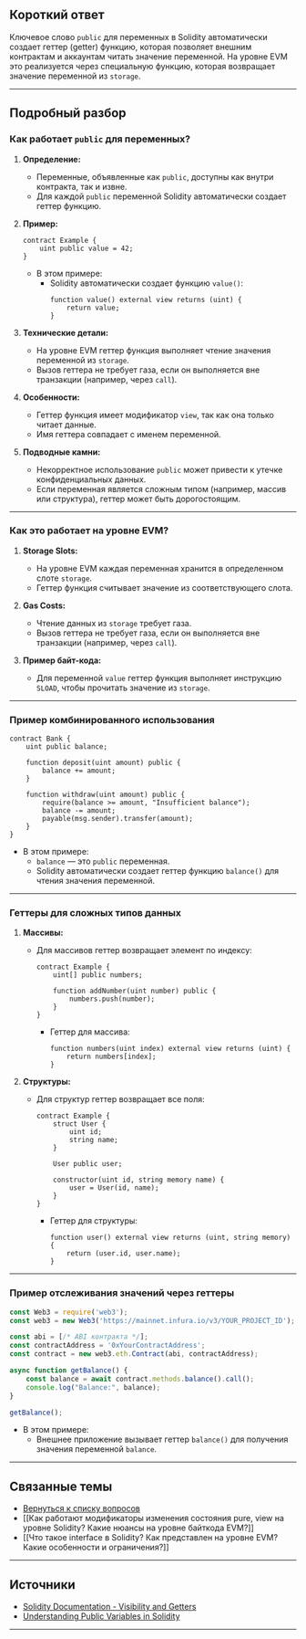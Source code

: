 
## Короткий ответ

Ключевое слово `public` для переменных в Solidity автоматически создает геттер (getter) функцию, которая позволяет внешним контрактам и аккаунтам читать значение переменной. На уровне EVM это реализуется через специальную функцию, которая возвращает значение переменной из `storage`.

---

## Подробный разбор

### **Как работает `public` для переменных?**
1. **Определение:**
   - Переменные, объявленные как `public`, доступны как внутри контракта, так и извне.
   - Для каждой `public` переменной Solidity автоматически создает геттер функцию.

2. **Пример:**
   ```solidity
   contract Example {
       uint public value = 42;
   }
   ```

   - В этом примере:
     - Solidity автоматически создает функцию `value()`:
       ```solidity
       function value() external view returns (uint) {
           return value;
       }
       ```

3. **Технические детали:**
   - На уровне EVM геттер функция выполняет чтение значения переменной из `storage`.
   - Вызов геттера не требует газа, если он выполняется вне транзакции (например, через `call`).

4. **Особенности:**
   - Геттер функция имеет модификатор `view`, так как она только читает данные.
   - Имя геттера совпадает с именем переменной.

5. **Подводные камни:**
   - Некорректное использование `public` может привести к утечке конфиденциальных данных.
   - Если переменная является сложным типом (например, массив или структура), геттер может быть дорогостоящим.

---

### **Как это работает на уровне EVM?**
1. **Storage Slots:**
   - На уровне EVM каждая переменная хранится в определенном слоте `storage`.
   - Геттер функция считывает значение из соответствующего слота.

2. **Gas Costs:**
   - Чтение данных из `storage` требует газа.
   - Вызов геттера не требует газа, если он выполняется вне транзакции (например, через `call`).

3. **Пример байт-кода:**
   - Для переменной `value` геттер функция выполняет инструкцию `SLOAD`, чтобы прочитать значение из `storage`.

---

### **Пример комбинированного использования**
```solidity
contract Bank {
    uint public balance;

    function deposit(uint amount) public {
        balance += amount;
    }

    function withdraw(uint amount) public {
        require(balance >= amount, "Insufficient balance");
        balance -= amount;
        payable(msg.sender).transfer(amount);
    }
}
```

- В этом примере:
  - `balance` — это `public` переменная.
  - Solidity автоматически создает геттер функцию `balance()` для чтения значения переменной.

---

### **Геттеры для сложных типов данных**
1. **Массивы:**
   - Для массивов геттер возвращает элемент по индексу:
     ```solidity
     contract Example {
         uint[] public numbers;

         function addNumber(uint number) public {
             numbers.push(number);
         }
     }
     ```

     - Геттер для массива:
       ```solidity
       function numbers(uint index) external view returns (uint) {
           return numbers[index];
       }
       ```

2. **Структуры:**
   - Для структур геттер возвращает все поля:
     ```solidity
     contract Example {
         struct User {
             uint id;
             string name;
         }

         User public user;

         constructor(uint id, string memory name) {
             user = User(id, name);
         }
     }
     ```

     - Геттер для структуры:
       ```solidity
       function user() external view returns (uint, string memory) {
           return (user.id, user.name);
       }
       ```

---

### **Пример отслеживания значений через геттеры**
```javascript
const Web3 = require('web3');
const web3 = new Web3('https://mainnet.infura.io/v3/YOUR_PROJECT_ID');

const abi = [/* ABI контракта */];
const contractAddress = '0xYourContractAddress';
const contract = new web3.eth.Contract(abi, contractAddress);

async function getBalance() {
    const balance = await contract.methods.balance().call();
    console.log("Balance:", balance);
}

getBalance();
```

- В этом примере:
  - Внешнее приложение вызывает геттер `balance()` для получения значения переменной `balance`.

---

## Связанные темы
- [Вернуться к списку вопросов](5.%20Список%20вопросов.md)
- [[Как работают модификаторы изменения состояния pure, view на уровне Solidity? Какие нюансы на уровне байткода EVM?]]
- [[Что такое interface в Solidity? Как представлен на уровне EVM? Какие особенности и ограничения?]]

---

## Источники
- [Solidity Documentation - Visibility and Getters](https://docs.soliditylang.org/en/latest/contracts.html#visibility-and-getters)
- [Understanding Public Variables in Solidity](https://ethereum.stackexchange.com/questions/91874/what-is-the-difference-between-public-private-internal-and-external-functions)
---
